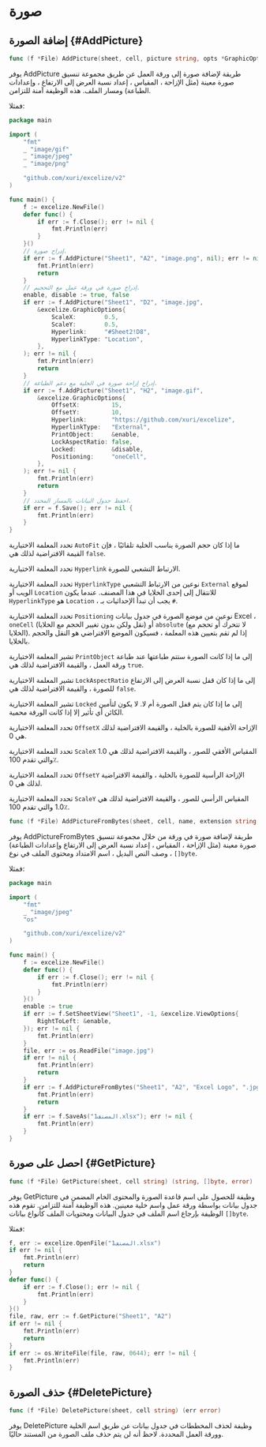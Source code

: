 # صورة

## إضافة الصورة {#AddPicture}

```go
func (f *File) AddPicture(sheet, cell, picture string, opts *GraphicOptions) error
```

يوفر AddPicture طريقة لإضافة صورة إلى ورقة العمل عن طريق مجموعة تنسيق صورة معينة (مثل الإزاحة ، المقياس ، إعداد نسبة العرض إلى الارتفاع ، وإعدادات الطباعة) ومسار الملف. هذه الوظيفة آمنة للتزامن.

فمثلا:

```go
package main

import (
    "fmt"
    _ "image/gif"
    _ "image/jpeg"
    _ "image/png"

    "github.com/xuri/excelize/v2"
)

func main() {
    f := excelize.NewFile()
    defer func() {
        if err := f.Close(); err != nil {
            fmt.Println(err)
        }
    }()
    // إدراج صورة.
    if err := f.AddPicture("Sheet1", "A2", "image.png", nil); err != nil {
        fmt.Println(err)
        return
    }
    // إدراج صورة في ورقة عمل مع التحجيم.
    enable, disable := true, false
    if err := f.AddPicture("Sheet1", "D2", "image.jpg",
        &excelize.GraphicOptions{
            ScaleX:        0.5,
            ScaleY:        0.5,
            Hyperlink:     "#Sheet2!D8",
            HyperlinkType: "Location",
        },
    ); err != nil {
        fmt.Println(err)
        return
    }
    // إدراج إزاحة صورة في الخلية مع دعم الطباعة.
    if err := f.AddPicture("Sheet1", "H2", "image.gif",
        &excelize.GraphicOptions{
            OffsetX:         15,
            OffsetY:         10,
            Hyperlink:       "https://github.com/xuri/excelize",
            HyperlinkType:   "External",
            PrintObject:     &enable,
            LockAspectRatio: false,
            Locked:          &disable,
            Positioning:     "oneCell",
        },
    ); err != nil {
        fmt.Println(err)
        return
    }
    // احفظ جدول البيانات بالمسار المحدد.
    if err = f.Save(); err != nil {
        fmt.Println(err)
    }
}
```

تحدد المعلمة الاختيارية `AutoFit` ما إذا كان حجم الصورة يناسب الخلية تلقائيًا ، فإن القيمة الافتراضية لذلك هي `false`.

تحدد المعلمة الاختيارية `Hyperlink` الارتباط التشعبي للصورة.

تحدد المعلمة الاختيارية `HyperlinkType` نوعين من الارتباط التشعبي `External` لموقع الويب أو `Location` للانتقال إلى إحدى الخلايا في هذا المصنف. عندما يكون `HyperlinkType` هو `Location` ، يجب أن تبدأ الإحداثيات بـ `#`.

تحدد المعلمة الاختيارية `Positioning` نوعين من موضع الصورة في جدول بيانات Excel ، `oneCell` (نقل ولكن بدون تغيير الحجم مع الخلايا) أو `absolute` (لا تتحرك أو تحجم مع الخلايا). إذا لم تقم بتعيين هذه المعلمة ، فسيكون الموضع الافتراضي هو النقل والحجم بالخلايا.

تشير المعلمة الاختيارية `PrintObject` إلى ما إذا كانت الصورة ستتم طباعتها عند طباعة ورقة العمل ، والقيمة الافتراضية لذلك هي `true`.

تشير المعلمة الاختيارية `LockAspectRatio` إلى ما إذا كان قفل نسبة العرض إلى الارتفاع للصورة ، والقيمة الافتراضية لذلك هي `false`.

تشير المعلمة الاختيارية `Locked` إلى ما إذا كان يتم قفل الصورة أم لا. لا يكون لتأمين الكائن أي تأثير إلا إذا كانت الورقة محمية.

تحدد المعلمة الاختيارية `OffsetX` الإزاحة الأفقية للصورة بالخلية ، والقيمة الافتراضية لذلك هي 0.

تحدد المعلمة الاختيارية `ScaleX` المقياس الأفقي للصور ، والقيمة الافتراضية لذلك هي 1.0 والتي تقدم 100٪.

تحدد المعلمة الاختيارية `OffsetY` الإزاحة الرأسية للصورة بالخلية ، والقيمة الافتراضية لذلك هي 0.

تحدد المعلمة الاختيارية `ScaleY` المقياس الرأسي للصور ، والقيمة الافتراضية لذلك هي 1.0 والتي تقدم 100٪.

```go
func (f *File) AddPictureFromBytes(sheet, cell, name, extension string, file []byte, opts *GraphicOptions) error
```

يوفر AddPictureFromBytes طريقة لإضافة صورة في ورقة من خلال مجموعة تنسيق صورة معينة (مثل الإزاحة ، المقياس ، إعداد نسبة العرض إلى الارتفاع وإعدادات الطباعة) ، وصف النص البديل ، اسم الامتداد ومحتوى الملف في نوع `[]byte`.

فمثلا:

```go
package main

import (
    "fmt"
    _ "image/jpeg"
    "os"

    "github.com/xuri/excelize/v2"
)

func main() {
    f := excelize.NewFile()
    defer func() {
        if err := f.Close(); err != nil {
            fmt.Println(err)
        }
    }()
    enable := true
    if err := f.SetSheetView("Sheet1", -1, &excelize.ViewOptions{
        RightToLeft: &enable,
    }); err != nil {
        fmt.Println(err)
    }
    file, err := os.ReadFile("image.jpg")
    if err != nil {
        fmt.Println(err)
        return
    }
    if err := f.AddPictureFromBytes("Sheet1", "A2", "Excel Logo", ".jpg", file, nil); err != nil {
        fmt.Println(err)
        return
    }
    if err := f.SaveAs("المصنف1.xlsx"); err != nil {
        fmt.Println(err)
    }
}
```

## احصل على صورة {#GetPicture}

```go
func (f *File) GetPicture(sheet, cell string) (string, []byte, error)
```

يوفر GetPicture وظيفة للحصول على اسم قاعدة الصورة والمحتوى الخام المضمن في جدول بيانات بواسطة ورقة عمل واسم خلية معينين. هذه الوظيفة آمنة للتزامن. تقوم هذه الوظيفة بإرجاع اسم الملف في جدول البيانات ومحتويات الملف كأنواع بيانات `[]byte`.

فمثلا:

```go
f, err := excelize.OpenFile("المصنف1.xlsx")
if err != nil {
    fmt.Println(err)
    return
}
defer func() {
    if err := f.Close(); err != nil {
        fmt.Println(err)
    }
}()
file, raw, err := f.GetPicture("Sheet1", "A2")
if err != nil {
    fmt.Println(err)
    return
}
if err := os.WriteFile(file, raw, 0644); err != nil {
    fmt.Println(err)
}
```

## حذف الصورة {#DeletePicture}

```go
func (f *File) DeletePicture(sheet, cell string) (err error)
```

يوفر DeletePicture وظيفة لحذف المخططات في جدول بيانات عن طريق اسم الخلية وورقة العمل المحددة. لاحظ أنه لن يتم حذف ملف الصورة من المستند حاليًا.
